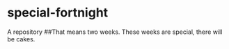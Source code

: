 # special-fortnight
A repository
##That means two weeks. These weeks are special, there will be cakes. 
